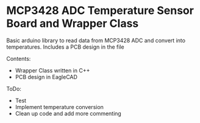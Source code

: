 # MCP3428 ADC Temperature Sensor Board and Wrapper Class 

Basic arduino library to read data from MCP3428 ADC and convert into temperatures. Includes a PCB design in the file

Contents:
- Wrapper Class written in C++
- PCB design in EagleCAD

ToDo:
- Test
- Implement temperature conversion
- Clean up code and add more commenting


